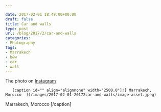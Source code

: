 ```yaml
---

date: 2017-02-01 18:49:00+00:00
draft: false
title: Car and walls
type: post
url: /blog/2017/2/car-and-walls
categories:
- Photography
tags:
- Marrakech
- b&w
- car
- wall
---
```


The photo on [Instagram](https://instagram.com/p/BP-qYw7guBO/)


  
       [caption id="" align="alignnone" width="2500.0"]![ Marrakech, Morocco  ](/images/2017-02-01-20172car-and-walls/image-asset.jpeg)
 Marrakech, Morocco [/caption]
